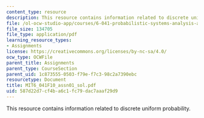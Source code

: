 ```yaml
---
content_type: resource
description: This resource contains information related to discrete uniform probability.
file: /ol-ocw-studio-app/courses/6-041-probabilistic-systems-analysis-and-applied-probability-fall-2010/587d22d7cf4ba6c1fc79dac7aaaf29d9_MIT6_041F10_assn01_sol.pdf
file_size: 134705
file_type: application/pdf
learning_resource_types:
- Assignments
license: https://creativecommons.org/licenses/by-nc-sa/4.0/
ocw_type: OCWFile
parent_title: Assignments
parent_type: CourseSection
parent_uid: 1c873555-0503-f79e-f7c3-98c2a7390ebc
resourcetype: Document
title: MIT6_041F10_assn01_sol.pdf
uid: 587d22d7-cf4b-a6c1-fc79-dac7aaaf29d9
---
```

This resource contains information related to discrete uniform probability.